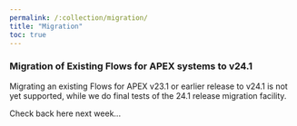 ```yaml
---
permalink: /:collection/migration/
title: "Migration"
toc: true
---
```

### Migration of Existing Flows for APEX systems to v24.1

Migrating an existing Flows for APEX v23.1 or earlier release to v24.1 is not yet supported, while we do final tests of the 24.1 release migration facility.

Check back here next week...
